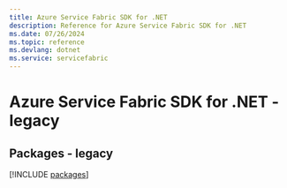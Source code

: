 ```yaml
---
title: Azure Service Fabric SDK for .NET
description: Reference for Azure Service Fabric SDK for .NET
ms.date: 07/26/2024
ms.topic: reference
ms.devlang: dotnet
ms.service: servicefabric
---
```

# Azure Service Fabric SDK for .NET - legacy
## Packages - legacy
[!INCLUDE [packages](service-fabric-index.md)]